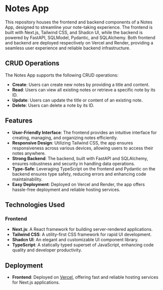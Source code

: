 # Notes App

This repository houses the frontend and backend components of a Notes App, designed to streamline your note-taking experience. The frontend is built with Next.js, Tailwind CSS, and Shadcn UI, while the backend is powered by FastAPI, SQLModel, Pydantic, and SQLAlchemy. Both frontend and backend are deployed respectively on Vercel and Render, providing a seamless user experience and reliable backend infrastructure.

## CRUD Operations

The Notes App supports the following CRUD operations:

- **Create**: Users can create new notes by providing a title and content.
- **Read**: Users can view all existing notes or retrieve a specific note by its ID.
- **Update**: Users can update the title or content of an existing note.
- **Delete**: Users can delete a note by its ID.
  
## Features

- **User-Friendly Interface**: The frontend provides an intuitive interface for creating, managing, and organizing notes efficiently.
- **Responsive Design**: Utilizing Tailwind CSS, the app ensures responsiveness across various devices, allowing users to access their notes anywhere.
- **Strong Backend**: The backend, built with FastAPI and SQLAlchemy, ensures robustness and security in handling data operations.
- **Type-Safe**: Leveraging TypeScript on the frontend and Pydantic on the backend ensures type safety, reducing errors and enhancing code maintainability.
- **Easy Deployment**: Deployed on Vercel and Render, the app offers hassle-free deployment and reliable hosting services.

## Technologies Used

### Frontend
- **Next.js**: A React framework for building server-rendered applications.
- **Tailwind CSS**: A utility-first CSS framework for rapid UI development.
- **Shadcn UI**: An elegant and customizable UI component library.
- **TypeScript**: A statically typed superset of JavaScript, enhancing code quality and developer productivity.

## Deployment

- **Frontend**: Deployed on [Vercel](https://vercel.com/), offering fast and reliable hosting services for Next.js applications.
